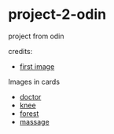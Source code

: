 # project-2-odin
project from odin 

credits:
- [first image](https://pixabay.com/vectors/drop-bike-pain-blow-men-cyclist-2822202/)

Images in cards
- [doctor](https://pixabay.com/illustrations/doctor-write-recipes-handsome-doctor-784329/)
- [knee](https://pixabay.com/photos/disease-chronic-pain-treatment-8198852/)
- [forest](https://pixabay.com/photos/forest-girl-back-hat-brunette-1834831/)
- [massage](https://pixabay.com/photos/massage-relaxation-lower-back-3795692/)